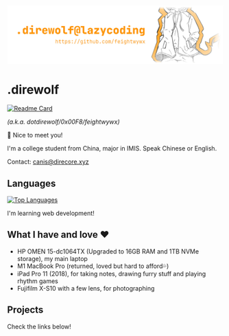 [![head](https://github.com/feightwywx/feightwywx/blob/1b836fbf49685a51e49a44aca2f91412a7ad43cc/91006224_p0_gh.jpg)](https://github.com/feightwywx/)

# .direwolf

[![Readme Card](https://github-readme-stats.vercel.app/api?username=feightwywx&show_icons=true&title_color=ff9b19&icon_color=ff9b19)](https://github.com/anuraghazra/github-readme-stats)

*(a.k.a. dotdirewolf/0x00F8/feightwywx)*

🐺 Nice to meet you!

I'm a college student from China, major in IMIS. Speak Chinese or English.

Contact: [canis@direcore.xyz](mailto:canis@direcore.xyz)

## Languages

[![Top Languages](https://github-readme-stats.vercel.app/api/top-langs/?username=feightwywx&hide=visual%20basic&layout=compact&title_color=24292e)](https://github.com/anuraghazra/github-readme-stats)

I'm learning web development!

## What I have and love ❤

- HP OMEN 15-dc1064TX (Upgraded to 16GB RAM and 1TB NVMe storage), my main laptop
- M1 MacBook Pro (returned, loved but hard to afford💦)
- iPad Pro 11 (2018), for taking notes, drawing furry stuff and playing rhythm games
- Fujifilm X-S10 with a few lens, for photographing

## Projects

Check the links below!
